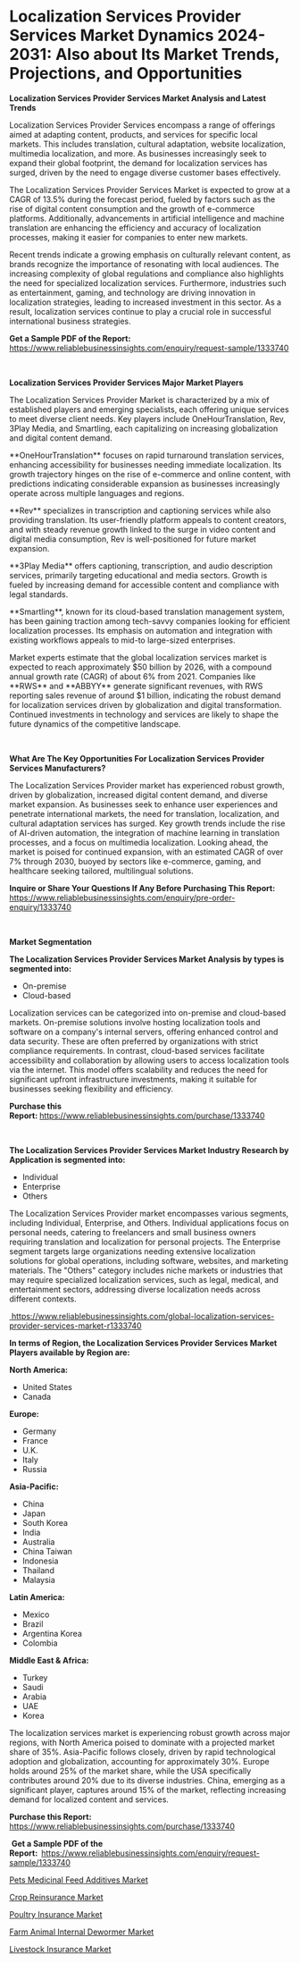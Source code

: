 <p><h1>Localization Services Provider Services Market Dynamics 2024-2031: Also about Its Market Trends, Projections, and Opportunities</h1></p><p><strong>Localization Services Provider Services Market Analysis and Latest Trends</strong></p>
<p><p>Localization Services Provider Services encompass a range of offerings aimed at adapting content, products, and services for specific local markets. This includes translation, cultural adaptation, website localization, multimedia localization, and more. As businesses increasingly seek to expand their global footprint, the demand for localization services has surged, driven by the need to engage diverse customer bases effectively.</p><p>The Localization Services Provider Services Market is expected to grow at a CAGR of 13.5% during the forecast period, fueled by factors such as the rise of digital content consumption and the growth of e-commerce platforms. Additionally, advancements in artificial intelligence and machine translation are enhancing the efficiency and accuracy of localization processes, making it easier for companies to enter new markets.</p><p>Recent trends indicate a growing emphasis on culturally relevant content, as brands recognize the importance of resonating with local audiences. The increasing complexity of global regulations and compliance also highlights the need for specialized localization services. Furthermore, industries such as entertainment, gaming, and technology are driving innovation in localization strategies, leading to increased investment in this sector. As a result, localization services continue to play a crucial role in successful international business strategies.</p></p>
<p><strong>Get a Sample PDF of the Report:&nbsp;</strong> <a href="https://www.reliablebusinessinsights.com/enquiry/request-sample/1333740?utm_campaign=63&utm_medium=2&utm_source=Github&utm_content=ia&utm_term=03102024&utm_id=localization-services-provider-services">https://www.reliablebusinessinsights.com/enquiry/request-sample/1333740</a></p>
<p>&nbsp;</p>
<p><strong>Localization Services Provider Services Major Market Players</strong></p>
<p><p>The Localization Services Provider Market is characterized by a mix of established players and emerging specialists, each offering unique services to meet diverse client needs. Key players include OneHourTranslation, Rev, 3Play Media, and Smartling, each capitalizing on increasing globalization and digital content demand.</p><p>**OneHourTranslation** focuses on rapid turnaround translation services, enhancing accessibility for businesses needing immediate localization. Its growth trajectory hinges on the rise of e-commerce and online content, with predictions indicating considerable expansion as businesses increasingly operate across multiple languages and regions.</p><p>**Rev** specializes in transcription and captioning services while also providing translation. Its user-friendly platform appeals to content creators, and with steady revenue growth linked to the surge in video content and digital media consumption, Rev is well-positioned for future market expansion.</p><p>**3Play Media** offers captioning, transcription, and audio description services, primarily targeting educational and media sectors. Growth is fueled by increasing demand for accessible content and compliance with legal standards. </p><p>**Smartling**, known for its cloud-based translation management system, has been gaining traction among tech-savvy companies looking for efficient localization processes. Its emphasis on automation and integration with existing workflows appeals to mid-to large-sized enterprises.</p><p>Market experts estimate that the global localization services market is expected to reach approximately $50 billion by 2026, with a compound annual growth rate (CAGR) of about 6% from 2021. Companies like **RWS** and **ABBYY** generate significant revenues, with RWS reporting sales revenue of around $1 billion, indicating the robust demand for localization services driven by globalization and digital transformation. Continued investments in technology and services are likely to shape the future dynamics of the competitive landscape.</p></p>
<p>&nbsp;</p>
<p><strong>What Are The Key Opportunities For Localization Services Provider Services Manufacturers?</strong></p>
<p><p>The Localization Services Provider market has experienced robust growth, driven by globalization, increased digital content demand, and diverse market expansion. As businesses seek to enhance user experiences and penetrate international markets, the need for translation, localization, and cultural adaptation services has surged. Key growth trends include the rise of AI-driven automation, the integration of machine learning in translation processes, and a focus on multimedia localization. Looking ahead, the market is poised for continued expansion, with an estimated CAGR of over 7% through 2030, buoyed by sectors like e-commerce, gaming, and healthcare seeking tailored, multilingual solutions.</p></p>
<p><strong>Inquire or Share Your Questions If Any Before Purchasing This Report:</strong> <a href="https://www.reliablebusinessinsights.com/enquiry/pre-order-enquiry/1333740?utm_campaign=63&utm_medium=2&utm_source=Github&utm_content=ia&utm_term=03102024&utm_id=localization-services-provider-services">https://www.reliablebusinessinsights.com/enquiry/pre-order-enquiry/1333740</a></p>
<p>&nbsp;</p>
<p><strong>Market Segmentation</strong></p>
<p><strong>The Localization Services Provider Services Market Analysis by types is segmented into:</strong></p>
<p><ul><li>On-premise</li><li>Cloud-based</li></ul></p>
<p><p>Localization services can be categorized into on-premise and cloud-based markets. On-premise solutions involve hosting localization tools and software on a company's internal servers, offering enhanced control and data security. These are often preferred by organizations with strict compliance requirements. In contrast, cloud-based services facilitate accessibility and collaboration by allowing users to access localization tools via the internet. This model offers scalability and reduces the need for significant upfront infrastructure investments, making it suitable for businesses seeking flexibility and efficiency.</p></p>
<p><strong>Purchase this Report:&nbsp;</strong><a href="https://www.reliablebusinessinsights.com/purchase/1333740?utm_campaign=63&utm_medium=2&utm_source=Github&utm_content=ia&utm_term=03102024&utm_id=localization-services-provider-services">https://www.reliablebusinessinsights.com/purchase/1333740</a></p>
<p>&nbsp;</p>
<p><strong>The Localization Services Provider Services Market Industry Research by Application is segmented into:</strong></p>
<p><ul><li>Individual</li><li>Enterprise</li><li>Others</li></ul></p>
<p><p>The Localization Services Provider market encompasses various segments, including Individual, Enterprise, and Others. Individual applications focus on personal needs, catering to freelancers and small business owners requiring translation and localization for personal projects. The Enterprise segment targets large organizations needing extensive localization solutions for global operations, including software, websites, and marketing materials. The "Others" category includes niche markets or industries that may require specialized localization services, such as legal, medical, and entertainment sectors, addressing diverse localization needs across different contexts.</p></p>
<p><a href="https://www.reliablebusinessinsights.com/global-localization-services-provider-services-market-r1333740?utm_campaign=63&utm_medium=2&utm_source=Github&utm_content=ia&utm_term=03102024&utm_id=localization-services-provider-services">&nbsp;https://www.reliablebusinessinsights.com/global-localization-services-provider-services-market-r1333740</a></p>
<p><strong>In terms of Region, the Localization Services Provider Services Market Players available by Region are:</strong></p>
<p>
    <p> <strong> North America: </strong>
        <ul>
            <li>United States</li>
            <li>Canada</li>
        </ul>
        </p> 
    <p> <strong> Europe: </strong>
        <ul>
            <li>Germany</li>
            <li>France</li>
            <li>U.K.</li>
            <li>Italy</li>
            <li>Russia</li>
        </ul>
        </p> 
    <p> <strong> Asia-Pacific: </strong>
        <ul>
            <li>China</li>
            <li>Japan</li>
            <li>South Korea</li>
            <li>India</li>
            <li>Australia</li>
            <li>China Taiwan</li>
            <li>Indonesia</li>
            <li>Thailand</li>
            <li>Malaysia</li>
        </ul>
        </p> 
    <p> <strong> Latin America: </strong>
        <ul>
            <li>Mexico</li>
            <li>Brazil</li>
            <li>Argentina Korea</li>
            <li>Colombia</li>
        </ul>
        </p> 
    <p> <strong> Middle East & Africa: </strong>
        <ul>
            <li>Turkey</li>
            <li>Saudi</li>
            <li>Arabia</li>
            <li>UAE</li>
            <li>Korea</li>
        </ul>
    </p>
    </p>
<p><p>The localization services market is experiencing robust growth across major regions, with North America poised to dominate with a projected market share of 35%. Asia-Pacific follows closely, driven by rapid technological adoption and globalization, accounting for approximately 30%. Europe holds around 25% of the market share, while the USA specifically contributes around 20% due to its diverse industries. China, emerging as a significant player, captures around 15% of the market, reflecting increasing demand for localized content and services.</p></p>
<p><strong>Purchase this Report: </strong><a href="https://www.reliablebusinessinsights.com/purchase/1333740?utm_campaign=63&utm_medium=2&utm_source=Github&utm_content=ia&utm_term=03102024&utm_id=localization-services-provider-services">https://www.reliablebusinessinsights.com/purchase/1333740</a></p>
<p>&nbsp;<strong>Get a Sample PDF of the Report:&nbsp;&nbsp;</strong><a href="https://www.reliablebusinessinsights.com/enquiry/request-sample/1333740?utm_campaign=63&utm_medium=2&utm_source=Github&utm_content=ia&utm_term=03102024&utm_id=localization-services-provider-services">https://www.reliablebusinessinsights.com/enquiry/request-sample/1333740</a></p>
<p><strong></strong></p>
<p><p><a href="https://github.com/Annahawkins697/Market-Research-Report-List-1/blob/main/pets-medicinal-feed-additives-market.md?utm_campaign=63&utm_medium=2&utm_source=Github&utm_content=ia&utm_term=03102024&utm_id=localization-services-provider-services">Pets Medicinal Feed Additives Market</a></p><p><a href="https://www.linkedin.com/pulse/global-crop-reinsurance-market-size-trends-analysis-regional-fyr0c?trackingId=5qTS%2FhkmQTSPyRhMRaQjmw%3D%3D&utm_campaign=63&utm_medium=2&utm_source=Github&utm_content=ia&utm_term=03102024&utm_id=localization-services-provider-services">Crop Reinsurance Market</a></p><p><a href="https://www.linkedin.com/pulse/global-poultry-insurance-market-share-growth-opportunities-gidac?trackingId=saU10JybQdO4lR3srVdgcw%3D%3D&utm_campaign=63&utm_medium=2&utm_source=Github&utm_content=ia&utm_term=03102024&utm_id=localization-services-provider-services">Poultry Insurance Market</a></p><p><a href="https://github.com/WashimHussain441/Market-Research-Report-List-1/blob/main/farm-animal-internal-dewormer-market.md?utm_campaign=63&utm_medium=2&utm_source=Github&utm_content=ia&utm_term=03102024&utm_id=localization-services-provider-services">Farm Animal Internal Dewormer Market</a></p><p><a href="https://www.linkedin.com/pulse/livestock-insurance-market-analysis-report-global-insights-f5dac?trackingId=msHl%2B5YBRbO6%2FQE%2FbpwcJg%3D%3D&utm_campaign=63&utm_medium=2&utm_source=Github&utm_content=ia&utm_term=03102024&utm_id=localization-services-provider-services">Livestock Insurance Market</a></p></p>
